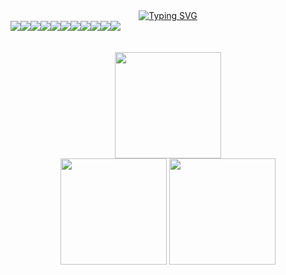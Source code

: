 <div align="center">
  <a href="https://git.io/typing-svg"><img src="https://readme-typing-svg.herokuapp.com?font=Fira+Code&pause=1000&color=F7A056&center=true&vCenter=true&width=435&lines=Hello%2C+my+name+is+Thiago.;I'm+a+full-stack+developer." alt="Typing SVG" /></a>
</div>



<div style="display: flex;" align="center">
  <img src="https://img.shields.io/badge/HTML5-E34F26?style=for-the-badge&logo=html5&logoColor=white" />
  
  <img src="https://img.shields.io/badge/CSS3-1572B6?style=for-the-badge&logo=css3&logoColor=white" />
  
  <img src="https://img.shields.io/badge/JavaScript-323330?style=for-the-badge&logo=javascript&logoColor=F7DF1E" />
  
  <img src="https://img.shields.io/badge/TypeScript-007ACC?style=for-the-badge&logo=typescript&logoColor=white" />
  
  <img src="https://img.shields.io/badge/Node%20js-339933?style=for-the-badge&logo=nodedotjs&logoColor=white" />
  
  <img src="https://img.shields.io/badge/React-20232A?style=for-the-badge&logo=react&logoColor=61DAFB" />
  
  <img src="https://img.shields.io/badge/Dart-0175C2?style=for-the-badge&logo=dart&logoColor=white" />
  
  <img src="https://img.shields.io/badge/Flutter-02569B?style=for-the-badge&logo=flutter&logoColor=white" />
  
  <img src="https://img.shields.io/badge/Express%20js-000000?style=for-the-badge&logo=express&logoColor=white" />
  
  <img src="https://img.shields.io/badge/MongoDB-4EA94B?style=for-the-badge&logo=mongodb&logoColor=white" />

  <img src="https://img.shields.io/badge/Python-FFD43B?style=for-the-badge&logo=python&logoColor=blue" />
</div>
<br />
<br />
<div align="center">
  <img height="170px" src="https://github-readme-streak-stats.herokuapp.com?user=ThiNs7&theme=dark" />
</div>
<div align="center">
  <img height="170px" src="https://github-readme-stats.vercel.app/api?username=ThiNs7&show_icons=true&theme=dark" />
  <img height="170px" src="https://github-readme-stats.vercel.app/api/top-langs/?username=ThiNs7&theme=dark&show_icons=true&hide_border=true&layout=compact" />
</div>

